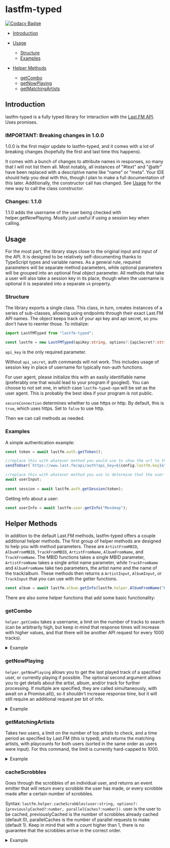 # lastfm-typed

[![Codacy Badge](https://api.codacy.com/project/badge/Grade/04d6fccb32494d0b95fe631c702ad0fc)](https://app.codacy.com/gh/yayuyokitano/lastfm-typed?utm_source=github.com&utm_medium=referral&utm_content=yayuyokitano/lastfm-typed&utm_campaign=Badge_Grade)

- [Introduction](#introduction)

- [Usage](#usage)
    - [Structure](#structure)
    - [Examples](#examples)
- [Helper Methods](#helper-methods)
    - [getCombo](#getcombo)
    - [getNowPlaying](#getnowplaying)
    - [getMatchingArtists](#getmatchingartists)

## Introduction

lastfm-typed is a fully typed library for interaction with the [Last.FM API](https://www.last.fm/api). Uses promises.

### IMPORTANT: Breaking changes in 1.0.0

1.0.0 is the first major update to lastfm-typed, and it comes with a lot of breaking changes (hopefully the first and last time this happens).

It comes with a bunch of changes to attribute names in responses, so many that I will not list them all. Most notably, all instances of "#text" and "@attr" have been replaced with a descriptive name like "name" or "meta". Your IDE should help you deal with this, though I plan to make a full documentation of this later.
Additionally, the constructor call has changed. See [Usage](#usage) for the new way to call the class constructor.

### Changes: 1.1.0

1.1.0 adds the username of the user being checked with helper.getNowPlaying. Mostly just useful if using a session key when calling.

## Usage

For the most part, the library stays close to the original input and input of the API. It is designed to be relatively self-documenting thanks to TypeScript types and variable names. As a general rule, required parameters will be separate method parameters, while optional parameters will be grouped into an optional final object parameter. All methods that take a user will also take a session key in its place, though when the username is optional it is separated into a separate `sk` property.

### Structure

The library exports a single class. This class, in turn, creates instances of a series of sub-classes, allowing using endpoints through their exact Last.FM API names. The object keeps track of your api key and api secret, so you don't have to reenter those. To initialize:

```ts
import LastFMTyped from "lastfm-typed";

const lastfm = new LastFMTyped(apiKey:string, options?:{apiSecret?:string, userAgent?:string, secureConnection?:boolean}); //insert key, secret, user agent, and whether to use https here
```

`api_key` is the only required parameter.

Without `api_secret`, auth commands will not work. This includes usage of session key in place of username for typically non-auth functions.

For user agent, please initialize this with an easily identifiable name (preferably one that would lead to your program if googled). You can choose to not set one, in which case `lastfm-typed-npm` will be set as the user agent. This is probably the best idea if your program is not public.

`secureConnection` determines whether to use https or http. By default, this is `true`, which uses https. Set to `false` to use http.

Then we can call methods as needed.

### Examples

A simple authentication example:

```ts
const token = await lastfm.auth.getToken();

//replace this with whatever method you would use to show the url to the user
sendToUser(`https://www.last.fm/api/auth?api_key=${config.lastfm.key}&token=${token}`);

//replace this with whatever method you use to determine that the user has accepted integration.
await userInput;
	
const session = await lastfm.auth.getSession(token);
```

Getting info about a user:

```ts
const userInfo = await lastfm.user.getInfo("Mexdeep");
```

## Helper Methods

In addition to the default Last.FM methods, lastfm-typed offers a couple additional helper methods. The first group of helper methods are designed to help you with method parameters. These are `ArtistFromMBID`, `AlbumFromMBID`, `TrackFromMBID`, `ArtistFromName`, `AlbumFromName`, and `TrackFromName`. The MBID functions takes a single MBID parameter, `ArtistFromName` takes a single artist name parameter, while `TrackFromName` and `AlbumFromName` take two parameters, the artist name and the name of the track/album. These methods then returns a `ArtistInput`, `AlbumInput`, or `TrackInput` that you can use with the getter functions.

```ts
const album = await lastfm.album.getInfo(lastfm.helper.AlbumFromName("KITANO REM", "RAINSICK/オレンジ"), {username:"Mexdeep"});
```

There are also some helper functions that add some basic functionality:

### getCombo

`helper.getCombo` takes a username, a limit on the number of tracks to search (can be arbitrarily high, but keep in mind that response times will increase with higher values, and that there will be another API request for every 1000 tracks).

<details>
  <summary>Example</summary>

  ```ts
  console.log(await lastfm.helper.getCombo("Mexdeep", 200));
  ```

  ```ts
  {
    "artist": {
      "name": "Unlucky Morpheus",
      "combo": 9
    },
    "album": {
      "name": "Hypothetical Box ACT3",
      "combo": 9
    },
    "track": {
      "name": "烏天狗",
      "combo": 0
    },
    "nowplaying": true,
    "image": [
      {
        "size": "small",
        "#text": "https://lastfm.freetls.fastly.net/i/u/34s/87065ea72de7fe7992b02456a54e1859.png"
      },
      {
        "size": "medium",
        "#text": "https://lastfm.freetls.fastly.net/i/u/64s/87065ea72de7fe7992b02456a54e1859.png"
      },
      {
        "size": "large",
        "#text": "https://lastfm.freetls.fastly.net/i/u/174s/87065ea72de7fe7992b02456a54e1859.png"
      },
      {
        "size": "extralarge",
        "#text": "https://lastfm.freetls.fastly.net/i/u/300x300/87065ea72de7fe7992b02456a54e1859.png"
      }
    ]
  }
  ```
</details>

### getNowPlaying

`helper.getNowPlaying` allows you to get the last played track of a specified user, or currently playing if possible. The optional second argument allows you to get details about the artist, album, and/or track for further processing. If multiple are specified, they are called simultaneously, with await on a Promise.all(), so it shouldn't increase response time, but it will still require an additional request per bit of info.

<details>
  <summary>Example</summary>
  
  ```ts
  console.log(await lastfm.helper.getNowPlaying("Mexdeep", ["album"]));
  ```
  
  ```ts
  {
    "recent": {
      "artist": "ヤユヨ",
      "album": "さよなら前夜",
      "track": "七月",
      "image": [
        {
          "size": "small",
          "#text": "https://lastfm.freetls.fastly.net/i/u/34s/0f7512e6b4c20138b8d42fabb41508c4.jpg"
        },
        {
          "size": "medium",
          "#text": "https://lastfm.freetls.fastly.net/i/u/64s/0f7512e6b4c20138b8d42fabb41508c4.jpg"
        },
        {
          "size": "large",
          "#text": "https://lastfm.freetls.fastly.net/i/u/174s/0f7512e6b4c20138b8d42fabb41508c4.jpg"
        },
        {
          "size": "extralarge",
          "#text": "https://lastfm.freetls.fastly.net/i/u/300x300/0f7512e6b4c20138b8d42fabb41508c4.jpg"
        }
      ],
      "url": "https://www.last.fm/music/%E3%83%A4%E3%83%A6%E3%83%A8/_/%E4%B8%83%E6%9C%88",
      "nowplaying": true
    },
    "details": {
      "artist": {
        "successful": false
      },
      "album": {
        "successful": true,
        "data": {
          "name": "さよなら前夜",
          "artist": "ヤユヨ",
          "url": "https://www.last.fm/music/%E3%83%A4%E3%83%A6%E3%83%A8/%E3%81%95%E3%82%88%E3%81%AA%E3%82%89%E5%89%8D%E5%A4%9C",
          "image": [
            {
              "#text": "https://lastfm.freetls.fastly.net/i/u/34s/0f7512e6b4c20138b8d42fabb41508c4.png",
              "size": "small"
            },
            {
              "#text": "https://lastfm.freetls.fastly.net/i/u/64s/0f7512e6b4c20138b8d42fabb41508c4.png",
              "size": "medium"
            },
            {
              "#text": "https://lastfm.freetls.fastly.net/i/u/174s/0f7512e6b4c20138b8d42fabb41508c4.png",
              "size": "large"
            },
            {
              "#text": "https://lastfm.freetls.fastly.net/i/u/300x300/0f7512e6b4c20138b8d42fabb41508c4.png",
              "size": "extralarge"
            },
            {
              "#text": "https://lastfm.freetls.fastly.net/i/u/300x300/0f7512e6b4c20138b8d42fabb41508c4.png",
              "size": "mega"
            },
            {
              "#text": "https://lastfm.freetls.fastly.net/i/u/300x300/0f7512e6b4c20138b8d42fabb41508c4.png",
              "size": ""
            }
          ],
          "listeners": "12",
          "playcount": "917",
          "userplaycount": "923",
          "tracks": {
            "track": []
          },
          "tags": {
            "tag": []
          }
        }
      },
      "track": {
        "successful": false
      }
    }
  }
  ```
</details>

### getMatchingArtists

Takes two users, a limit on the number of top artists to check, and a time period as specified by Last.FM (this is typed), and returns the matching artists, with playcounts for both users (sorted in the same order as users were input). For this command, the limit is currently hard-capped to 1000. 

<details>
  <summary>Example</summary>
  
  ```ts
  console.log(await lastfm.helper.getMatchingArtists("Mexdeep", "gowon_", 1000, "overall"));
  ```
  
  ```ts
  [{
    "name": "Blume popo",
    "url": "https://www.last.fm/music/Blume+popo",
    "playcount": [
      406,
      1
    ]
  },
  {
    "name": "Bomberfett",
    "url": "https://www.last.fm/music/Bomberfett",
    "playcount": [
      5,
      2
    ]
  },
  {
    "name": "CAT ATE HOTDOGS",
    "url": "https://www.last.fm/music/CAT+ATE+HOTDOGS",
    "playcount": [
      3,
      2
    ]
  },
  {
    "name": "Chai",
    "url": "https://www.last.fm/music/Chai",
    "playcount": [
      1,
      12
    ]
  },
  {
    "name": "Dragdown",
    "url": "https://www.last.fm/music/Dragdown",
    "playcount": [
      10,
      2
    ]
  },
  {
    "name": "Fishborn",
    "url": "https://www.last.fm/music/Fishborn",
    "playcount": [
      36,
      2
    ]
  },
  {
    "name": "Fuki",
    "url": "https://www.last.fm/music/Fuki",
    "playcount": [
      63,
      2
    ]
  },
  {
    "name": "Honningbarna",
    "url": "https://www.last.fm/music/Honningbarna",
    "playcount": [
      60,
      3
    ]
  },
  {
    "name": "Hump Back",
    "url": "https://www.last.fm/music/Hump+Back",
    "playcount": [
      241,
      4
    ]
  },
  {
    "name": "KITANO REM",
    "url": "https://www.last.fm/music/KITANO+REM",
    "playcount": [
      953,
      8
    ]
  },
  {
    "name": "Maki",
    "url": "https://www.last.fm/music/Maki",
    "playcount": [
      8,
      2
    ]
  },
  {
    "name": "Once Human",
    "url": "https://www.last.fm/music/Once+Human",
    "playcount": [
      3,
      2
    ]
  },
  {
    "name": "One Morr Time",
    "url": "https://www.last.fm/music/One+Morr+Time",
    "playcount": [
      99,
      6
    ]
  },
  {
    "name": "Silent Hell",
    "url": "https://www.last.fm/music/Silent+Hell",
    "playcount": [
      91,
      2
    ]
  },
  {
    "name": "TEARS OF TRAGEDY",
    "url": "https://www.last.fm/music/TEARS+OF+TRAGEDY",
    "playcount": [
      148,
      11
    ]
  },
  {
    "name": "Tetora",
    "url": "https://www.last.fm/music/Tetora",
    "playcount": [
      940,
      4
    ]
  },
  {
    "name": "tricot",
    "url": "https://www.last.fm/music/tricot",
    "playcount": [
      39,
      17
    ]
  },
  {
    "name": "Unlucky Morpheus",
    "url": "https://www.last.fm/music/Unlucky+Morpheus",
    "playcount": [
      714,
      29
    ]
  },
  {
    "name": "YONLAPA",
    "url": "https://www.last.fm/music/YONLAPA",
    "playcount": [
      47,
      2
    ]
  },
  {
    "name": "カネヨリマサル",
    "url": "https://www.last.fm/music/%E3%82%AB%E3%83%8D%E3%83%A8%E3%83%AA%E3%83%9E%E3%82%B5%E3%83%AB",
    "playcount": [
      963,
      137
    ]
  },
  {
    "name": "コシモトユイカ",
    "url": "https://www.last.fm/music/%E3%82%B3%E3%82%B7%E3%83%A2%E3%83%88%E3%83%A6%E3%82%A4%E3%82%AB",
    "playcount": [
      111,
      5
    ]
  },
  {
    "name": "コトリア",
    "url": "https://www.last.fm/music/%E3%82%B3%E3%83%88%E3%83%AA%E3%82%A2",
    "playcount": [
      203,
      2
    ]
  },
  {
    "name": "ヌ・シャボンヌ",
    "url": "https://www.last.fm/music/%E3%83%8C%E3%83%BB%E3%82%B7%E3%83%A3%E3%83%9C%E3%83%B3%E3%83%8C",
    "playcount": [
      48,
      5
    ]
  },
  {
    "name": "ひかりのなかに",
    "url": "https://www.last.fm/music/%E3%81%B2%E3%81%8B%E3%82%8A%E3%81%AE%E3%81%AA%E3%81%8B%E3%81%AB",
    "playcount": [
      343,
      2
    ]
  },
  {
    "name": "ヤユヨ",
    "url": "https://www.last.fm/music/%E3%83%A4%E3%83%A6%E3%83%A8",
    "playcount": [
      1798,
      13
    ]
  },
  {
    "name": "中山姫李",
    "url": "https://www.last.fm/music/%E4%B8%AD%E5%B1%B1%E5%A7%AB%E6%9D%8E",
    "playcount": [
      40,
      2
    ]
  },
  {
    "name": "密会と耳鳴り",
    "url": "https://www.last.fm/music/%E5%AF%86%E4%BC%9A%E3%81%A8%E8%80%B3%E9%B3%B4%E3%82%8A",
    "playcount": [
      970,
      9
    ]
  },
  {
    "name": "朝日美穂",
    "url": "https://www.last.fm/music/%E6%9C%9D%E6%97%A5%E7%BE%8E%E7%A9%82",
    "playcount": [
      1,
      2
    ]
  },
  {
    "name": "村瀬真弓",
    "url": "https://www.last.fm/music/%E6%9D%91%E7%80%AC%E7%9C%9F%E5%BC%93",
    "playcount": [
      142,
      16
    ]
  },
  {
    "name": "水咲加奈",
    "url": "https://www.last.fm/music/%E6%B0%B4%E5%92%B2%E5%8A%A0%E5%A5%88",
    "playcount": [
      387,
      2
    ]
  },
  {
    "name": "赤い公園",
    "url": "https://www.last.fm/music/%E8%B5%A4%E3%81%84%E5%85%AC%E5%9C%92",
    "playcount": [
      942,
      8
    ]
  }]
  ```

</details>

### cacheScrobbles

Goes through the scrobbles of an individual user, and returns an event emitter that will return every scrobble the user has made, or every scrobble made after a certain number of scrobbles.

Syntax: `lastfm.helper.cacheScrobbles(user:string, options?:{previouslyCached?:number, parallelCaches?:number})`. user is the user to be cached, previouslyCached is the number of scrobbles already cached (default 0), parallelCaches is the number of parallel requests to make (default 1). Keep in mind that with a count higher than 1, there is no guarantee that the scrobbles arrive in the correct order.

<details>
  <summary>Example</summary>
  
  ```ts
  let scrobbleCacher = await lastfm.helper.cacheScrobbles("Mexdeep");
  
  scrobbleCacher.on("start", (data) => {
    console.log(`Found ${data.count} scrobbles, starting (0/${data.totalPages}).`);
  });
  
  scrobbleCacher.on("data", (data) => {
    database.addScrobblesBulk(data.data);
    console.log(`${data.completedPages}/${data.totalPages} (${(data.progress * 100).toFixed(2)}%)`);
  });
  
  scrobbleCacher.on("close", () => {
    console.log("Caching completed.");
  });
  ```
  
  ```ts
  Found 19017 scrobbles, starting (0/20).
  1/20 (5.00%)
  2/20 (10.00%)
  3/20 (15.00%)
  4/20 (20.00%)
  5/20 (25.00%)
  6/20 (30.00%)
  7/20 (35.00%)
  8/20 (40.00%)
  9/20 (45.00%)
  10/20 (50.00%)
  11/20 (55.00%)
  12/20 (60.00%)
  13/20 (65.00%)
  14/20 (70.00%)
  15/20 (75.00%)
  16/20 (80.00%)
  17/20 (85.00%)
  18/20 (90.00%)
  19/20 (95.00%)
  20/20 (100.00%)
  Caching completed.
  ```
  
  This would send 1000 scrobbles at a time to the database.addScrobblesBulk(). This is returned exactly like the user.getRecentTracks function returns it (except that it does remove nowplaying).

</details>
